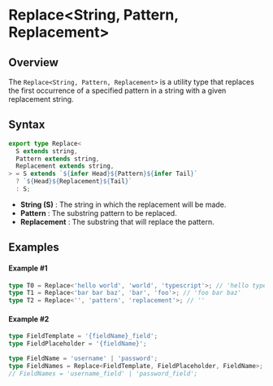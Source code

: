 # Replace\<String, Pattern, Replacement>

## Overview

The `Replace<String, Pattern, Replacement>` is a utility type that replaces the first occurrence of a specified pattern in a string with a given replacement string.

## Syntax

```ts
export type Replace<
  S extends string,
  Pattern extends string,
  Replacement extends string,
> = S extends `${infer Head}${Pattern}${infer Tail}`
  ? `${Head}${Replacement}${Tail}`
  : S;
```

- **String (S)** : The string in which the replacement will be made.
- **Pattern** : The substring pattern to be replaced.
- **Replacement** : The substring that will replace the pattern.

## Examples

#### Example #1

```ts
type T0 = Replace<'hello world', 'world', 'typescript'>; // 'hello typescript'
type T1 = Replace<'bar bar baz', 'bar', 'foo'>; // 'foo bar baz'
type T2 = Replace<'', 'pattern', 'replacement'>; // ''
```

#### Example #2

```ts
type FieldTemplate = '{fieldName}_field';
type FieldPlaceholder = '{fieldName}';

type FieldName = 'username' | 'password';
type FieldNames = Replace<FieldTemplate, FieldPlaceholder, FieldName>;
// FieldNames = 'username_field' | 'password_field';
```
